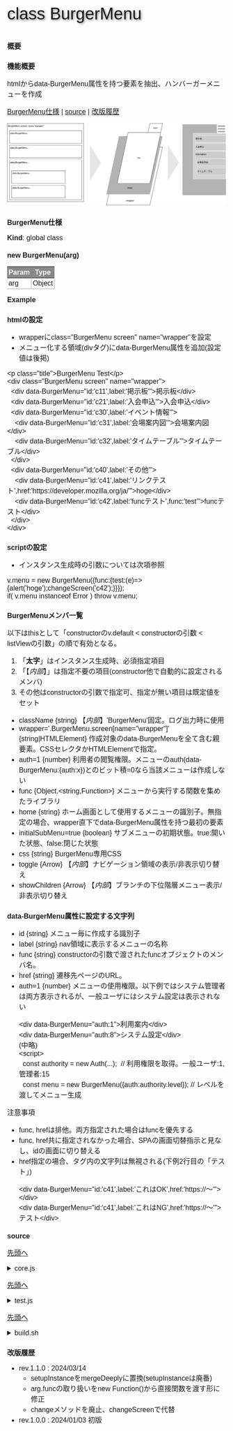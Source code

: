 <style scoped type="text/css">
html, body{
  width: 100%;
  margin: 0;
    text-size-adjust: none; }
body * {
  font-size: 1rem;
  font-family: sans-serif;
  box-sizing: border-box;
}
.num, .right {text-align:right;}
.screen {padding: 1rem;} .title {   font-size: 2.4rem;
  text-shadow: 2px 2px 5px #888;
}

.table {display:grid}
th, .th, td, .td {
  margin: 0.2rem;
  padding: 0.2rem;
}
th, .th {
  background-color: #888;
  color: white;
}
td, .td {
  border-bottom: solid 1px #aaa;
  border-right: solid 1px #aaa;
}

.triDown {   --bw: 50px;
  width: 0px;
  height: 0px;
  border-top: calc(var(--bw) * 0.7) solid #aaa;
  border-right: var(--bw) solid transparent;
  border-left: var(--bw) solid transparent;
  border-bottom: calc(var(--bw) * 0.2) solid transparent;
}

.loader,
.loader:after {
  border-radius: 50%;
  width: 10em;
  height: 10em;
}
.loader {
  margin: 60px auto;
  font-size: 10px;
  position: relative;
  text-indent: -9999em;
  border-top: 1.1em solid rgba(204,204,204, 0.2);
  border-right: 1.1em solid rgba(204,204,204, 0.2);
  border-bottom: 1.1em solid rgba(204,204,204, 0.2);
  border-left: 1.1em solid #cccccc;
  -webkit-transform: translateZ(0);
  -ms-transform: translateZ(0);
  transform: translateZ(0);
  -webkit-animation: load8 1.1s infinite linear;
  animation: load8 1.1s infinite linear;
}
@-webkit-keyframes load8 {
  0% {
    -webkit-transform: rotate(0deg);
    transform: rotate(0deg);
  }
  100% {
    -webkit-transform: rotate(360deg);
    transform: rotate(360deg);
  }
}
@keyframes load8 {
  0% {
    -webkit-transform: rotate(0deg);
    transform: rotate(0deg);
  }
  100% {
    -webkit-transform: rotate(360deg);
    transform: rotate(360deg);
  }
}
</style>


<p class="title">class BurgerMenu</p>

# 概要

## 機能概要

htmlからdata-BurgerMenu属性を持つ要素を抽出、ハンバーガーメニューを作成

[BurgerMenu仕様](#burgermenu仕様) | [source](#source) | [改版履歴](#改版履歴)

![](summary.svg)


# BurgerMenu仕様


**Kind**: global class  
<a name="new_BurgerMenu_new"></a>

### new BurgerMenu(arg)

| Param | Type |
| --- | --- |
| arg | <code>Object</code> | 

**Example**  
### htmlの設定

- wrapperに`class="BurgerMenu screen" name="wrapper"`を設定
- メニュー化する領域(divタグ)に`data-BurgerMenu`属性を追加(設定値は後掲)

```
<p class="title">BurgerMenu Test</p>
<div class="BurgerMenu screen" name="wrapper">
  <div data-BurgerMenu="id:'c11',label:'掲示板'">掲示板</div>
  <div data-BurgerMenu="id:'c21',label:'入会申込'">入会申込</div>
  <div data-BurgerMenu="id:'c30',label:'イベント情報'">
    <div data-BurgerMenu="id:'c31',label:'会場案内図'">会場案内図</div>
    <div data-BurgerMenu="id:'c32',label:'タイムテーブル'">タイムテーブル</div>
  </div>
  <div data-BurgerMenu="id:'c40',label:'その他'">
    <div data-BurgerMenu="id:'c41',label:'リンクテスト',href:'https://developer.mozilla.org/ja/'">hoge</div>
    <div data-BurgerMenu="id:'c42',label:'funcテスト',func:'test'">funcテスト</div>
  </div>
</div>
```

### scriptの設定

- インスタンス生成時の引数については次項参照

```
v.menu = new BurgerMenu({func:{test:(e)=>{alert('hoge');changeScreen('c42');}}});
if( v.menu instanceof Error ) throw v.menu;
```

### BurgerMenuメンバ一覧

以下はthisとして「constructorのv.default < constructorの引数 < listViewの引数」の順で有効となる。

1. 「**太字**」はインスタンス生成時、必須指定項目
1. 「【*内部*】」は指定不要の項目(constructor他で自動的に設定されるメンバ)
1. その他はconstructorの引数で指定可、指定が無い項目は既定値をセット

- className {string} 【*内部*】'BurgerMenu'固定。ログ出力時に使用
- wrapper='.BurgerMenu.screen[name="wrapper"]' {string|HTMLElement} 作成対象のdata-BurgerMenuを全て含む親要素。CSSセレクタかHTMLElementで指定。
- auth=1 {number} 利用者の閲覧権限。メニューのauth(data-BurgerMenu:{auth:x})とのビット積=0なら当該メニューは作成しない
- func {Object.<string,Function>} メニューから実行する関数を集めたライブラリ
- home {string} ホーム画面として使用するメニューの識別子。無指定の場合、wrapper直下でdata-BurgerMenu属性を持つ最初の要素
- initialSubMenu=true {boolean} サブメニューの初期状態。true:開いた状態、false:閉じた状態
- css {string} BurgerMenu専用CSS
- toggle {Arrow} 【*内部*】ナビゲーション領域の表示/非表示切り替え
- showChildren {Arrow} 【*内部*】ブランチの下位階層メニュー表示/非表示切り替え

### data-BurgerMenu属性に設定する文字列

- id {string} メニュー毎に作成する識別子
- label {string} nav領域に表示するメニューの名称
- func {string} constructorの引数で渡されたfuncオブジェクトのメンバ名。
- href {string} 遷移先ページのURL。
- auth=1 {number} メニューの使用権限。以下例ではシステム管理者は両方表示されるが、一般ユーザにはシステム設定は表示されない
  ```
  <div data-BurgerMenu="auth:1">利用案内</div>
  <div data-BurgerMenu="auth:8">システム設定</div>
  (中略)
  <script>
    const authority = new Auth(...);  // 利用権限を取得。一般ユーザ:1, 管理者:15
    const menu = new BurgerMenu({auth:authority.level}); // レベルを渡してメニュー生成
  ```

注意事項

- func, hrefは排他。両方指定された場合はfuncを優先する
- func, href共に指定されなかった場合、SPAの画面切替指示と見なし、idの画面に切り替える
- href指定の場合、タグ内の文字列は無視される(下例2行目の「テスト」)
  ```
  <div data-BurgerMenu="id:'c41',label:'これはOK',href:'https://〜'"></div>
  <div data-BurgerMenu="id:'c41',label:'これはNG',href:'https://〜'">テスト</div>
  ```


# source

<a href="#top" class="right">先頭へ</a><details><summary>core.js</summary>

```
/**
 * @classdesc htmlからdata-BurgerMenu属性を持つ要素を抽出、ハンバーガーメニューを作成
 * 
 * @example
 * 
 * ### htmlの設定
 * 
 * - wrapperに`class="BurgerMenu screen" name="wrapper"`を設定
 * - メニュー化する領域(divタグ)に`data-BurgerMenu`属性を追加(設定値は後掲)
 * 
 * ```
 * <p class="title">BurgerMenu Test</p>
 * <div class="BurgerMenu screen" name="wrapper">
 *   <div data-BurgerMenu="id:'c11',label:'掲示板'">掲示板</div>
 *   <div data-BurgerMenu="id:'c21',label:'入会申込'">入会申込</div>
 *   <div data-BurgerMenu="id:'c30',label:'イベント情報'">
 *     <div data-BurgerMenu="id:'c31',label:'会場案内図'">会場案内図</div>
 *     <div data-BurgerMenu="id:'c32',label:'タイムテーブル'">タイムテーブル</div>
 *   </div>
 *   <div data-BurgerMenu="id:'c40',label:'その他'">
 *     <div data-BurgerMenu="id:'c41',label:'リンクテスト',href:'https://developer.mozilla.org/ja/'">hoge</div>
 *     <div data-BurgerMenu="id:'c42',label:'funcテスト',func:'test'">funcテスト</div>
 *   </div>
 * </div>
 * ```
 * 
 * ### scriptの設定
 * 
 * - インスタンス生成時の引数については次項参照
 * 
 * ```
 * v.menu = new BurgerMenu({func:{test:(e)=>{alert('hoge');changeScreen('c42');}}});
 * if( v.menu instanceof Error ) throw v.menu;
 * ```
 * 
 * ### BurgerMenuメンバ一覧
 * 
 * 以下はthisとして「constructorのv.default < constructorの引数 < listViewの引数」の順で有効となる。
 * 
 * 1. 「**太字**」はインスタンス生成時、必須指定項目
 * 1. 「【*内部*】」は指定不要の項目(constructor他で自動的に設定されるメンバ)
 * 1. その他はconstructorの引数で指定可、指定が無い項目は既定値をセット
 * 
 * - className {string} 【*内部*】'BurgerMenu'固定。ログ出力時に使用
 * - wrapper='.BurgerMenu.screen[name="wrapper"]' {string|HTMLElement} 作成対象のdata-BurgerMenuを全て含む親要素。CSSセレクタかHTMLElementで指定。
 * - auth=1 {number} 利用者の閲覧権限。メニューのauth(data-BurgerMenu:{auth:x})とのビット積=0なら当該メニューは作成しない
 * - func {Object.<string,Function>} メニューから実行する関数を集めたライブラリ
 * - home {string} ホーム画面として使用するメニューの識別子。無指定の場合、wrapper直下でdata-BurgerMenu属性を持つ最初の要素
 * - initialSubMenu=true {boolean} サブメニューの初期状態。true:開いた状態、false:閉じた状態
 * - css {string} BurgerMenu専用CSS
 * - toggle {Arrow} 【*内部*】ナビゲーション領域の表示/非表示切り替え
 * - showChildren {Arrow} 【*内部*】ブランチの下位階層メニュー表示/非表示切り替え
 * 
 * ### data-BurgerMenu属性に設定する文字列
 * 
 * - id {string} メニュー毎に作成する識別子
 * - label {string} nav領域に表示するメニューの名称
 * - func {string} constructorの引数で渡されたfuncオブジェクトのメンバ名。
 * - href {string} 遷移先ページのURL。
 * - auth=1 {number} メニューの使用権限。以下例ではシステム管理者は両方表示されるが、一般ユーザにはシステム設定は表示されない
 *   ```
 *   <div data-BurgerMenu="auth:1">利用案内</div>
 *   <div data-BurgerMenu="auth:8">システム設定</div>
 *   (中略)
 *   <script>
 *     const authority = new Auth(...);  // 利用権限を取得。一般ユーザ:1, 管理者:15
 *     const menu = new BurgerMenu({auth:authority.level}); // レベルを渡してメニュー生成
 *   ```
 * 
 * 注意事項
 * 
 * - func, hrefは排他。両方指定された場合はfuncを優先する
 * - func, href共に指定されなかった場合、SPAの画面切替指示と見なし、idの画面に切り替える
 * - href指定の場合、タグ内の文字列は無視される(下例2行目の「テスト」)
 *   ```
 *   <div data-BurgerMenu="id:'c41',label:'これはOK',href:'https://〜'"></div>
 *   <div data-BurgerMenu="id:'c41',label:'これはNG',href:'https://〜'">テスト</div>
 *   ```
 * 
 */
class BurgerMenu {

  /**
   * @constructor
   * @param {Object} arg 
   * @returns {BurgerMenu|Error}
   */
  constructor(arg={}){
    this.className = 'BurgerMenu';
    const v = {whois:this.className+'.constructor',rv:null,step:0};
    console.log(`${v.whois} start.\narg=${stringify(arg)}`);
    try {

      v.step = 1; // 引数と既定値からメンバの値を設定
      v.r = this.#setProperties(arg);
      if( v.r instanceof Error ) throw v.r;

      v.step = 2; // アイコン、ナビ、背景の作成
      v.step = 2.1; // アイコンの作成
      this.icon = createElement({
        attr:{class:'icon'},
        event:{click:this.toggle},
        children:[{
          tag:'button',
          children:[{tag:'span'},{tag:'span'},{tag:'span'}],
        }]
      },this.wrapper);
      v.step = 2.2; // ナビゲータの作成
        this.navi = createElement({
        tag:'nav',
      },this.wrapper);
      v.step = 2.3; // ナビゲータ背景の作成
        this.back = createElement({
        attr:{class:'back'},
        event:{click:this.toggle},
      },this.wrapper);

      v.step = 3; // 親要素を走査してナビゲーションを作成
      v.rv = this.#genNavi(this.wrapper,this.navi);
      if( v.rv instanceof Error ) throw v.rv;

      v.step = 9; // 終了処理
      changeScreen(this.home);
      console.log(`${v.whois} normal end.`);
  
    } catch(e) {
      e.message = `${v.whois} abnormal end at step.${v.step}`
      + `\n${e.message}`
      + `\narg=${stringify(arg)}`;  // 引数
      console.error(`${e.message}\nv=${stringify(v)}`);
      return e;
    }
  }

  /** constructorの引数と既定値からthisの値を設定
   * @param {Object} arg - constructorに渡された引数オブジェクト
   * @returns {null|Error}
   */
  #setProperties(arg){
    const v = {whois:this.className+'.setProperties',rv:null,step:0};
    console.log(`${v.whois} start.`);
    try {
  
      v.step = 1; // 既定値の定義
      v.default = {
        wrapper: `.${this.className}[name="wrapper"]`, // {string|HTMLElement}
        auth: 1,
        func: {}, // {Object.<string,function>} メニューから呼び出される関数
        home: null,
        initialSubMenu: true, // サブメニューの初期状態。true:開いた状態、false:閉じた状態
      };
      v.default.css = `/* BurgerMenu専用CSS
          BurgerMenu共通変数定義
          --text: テキストおよびハンバーガーアイコンの線の色
          --maxIndex: ローディング画面優先なので、最大値2147483647-1
        */
        .BurgerMenu {
          --text : #000;
          --fore : #fff;
          --back : #ddd;
          --debug : rgba(255,0,0,1);
          --iconSize : 100px;
          --maxIndex : 2147483646;
          --navWidth : 0.7;
        }
        /* ハンバーガーアイコン
          icon周囲にiconSizeの40%程度の余白が必要なのでtop,rightを指定
        */
        .BurgerMenu .icon {
          display : flex;
          justify-content : flex-end;
          place-items : center;
          position : absolute;
          top : calc(var(--iconSize) * 0.4);
          right : calc(var(--iconSize) * 0.4);
          width : var(--iconSize);
          height : var(--iconSize);
          z-index : var(--maxIndex);
        }
        .BurgerMenu .icon > button {
          place-content : center center;
          display : block;
          margin : 0;
          padding : 0px;
          box-sizing : border-box;
          width : calc(var(--iconSize) * 0.7);
          height : calc(var(--iconSize) * 0.7);
          border : none;
          background : rgba(0,0,0,0);
          position : relative;
          box-shadow : none;
        }
        .BurgerMenu .icon button span {
          display : block;
          width : 100%;
          height : calc(var(--iconSize) * 0.12);
          border-radius : calc(var(--iconSize) * 0.06);
          position : absolute;
          left : 0;
          background : var(--text);
          transition : top 0.24s, transform 0.24s, opacity 0.24s;
        }
        .BurgerMenu .icon button span:nth-child(1) {
          top : 0;
        }
        .BurgerMenu .icon button span:nth-child(2) {
          top : 50%;
          transform : translateY(-50%);
        }
        .BurgerMenu .icon button span:nth-child(3) {
          top : 100%;
          transform : translateY(-100%);
        }
        .BurgerMenu .icon button span.is_active:nth-child(1) {
          top : 50%;
          transform : translateY(-50%) rotate(135deg);
        }
        .BurgerMenu .icon button span.is_active:nth-child(2) {
          transform : translate(50%, -50%);
          opacity : 0;
        }
        .BurgerMenu .icon button span.is_active:nth-child(3) {
          top : 50%;
          transform : translateY(-50%) rotate(-135deg);
        }
        /* ナビゲーション領域 */
        .BurgerMenu nav {
          display : none;
        }
        .BurgerMenu nav.is_active {
          display : block;
          margin : 0 0 0 auto;
          font-size : 1rem;
          position : absolute;
          top : calc(var(--iconSize) * 1.8);
          right : 0;
          width : calc(100% * var(--navWidth));
          height : var(--iconSize);
          z-index : var(--maxIndex);
        }
        .BurgerMenu nav ul {
          margin : 0rem 0rem 1rem 0rem;
          padding : 0rem 0rem 0rem 0rem;
          background-color : var(--back);
        }
        .BurgerMenu nav ul ul { /* 2階層以降のulにのみ適用 */
          display : none;
        }
        .BurgerMenu nav ul ul.is_open {
          display : block;
          border-top : solid 0.2rem var(--fore);
          border-left : solid 0.7rem var(--fore);
        }
        .BurgerMenu nav li {
          margin : 0.6rem 0rem 0.3rem 0.5rem;
          padding : 0.5rem 0rem 0rem 0rem;
          list-style : none;
          background-color : var(--back);
        }
        .BurgerMenu nav li a {
          color : var(--text);
          text-decoration : none;
          font-size: 1.5rem;
        },
        /* 背景 */
        .BurgerMenu .back {
          display : none;
        }
        .BurgerMenu .back.is_active {
          display : block;
          position : absolute;
          top : 0;
          right : 0;
          width : 100vw;
          height : 100vh;
          z-index : calc(var(--maxIndex) - 1);
          background : rgba(100,100,100,0.8);
        }
      `;
      v.default.toggle = () => {  // ナビゲーション領域の表示/非表示切り替え
        document.querySelector(`.${this.className} nav`).classList.toggle('is_active');
        document.querySelector(`.${this.className} .back`).classList.toggle('is_active');
        document.querySelectorAll(`.${this.className} .icon button span`)
        .forEach(x => x.classList.toggle('is_active'));        
      };
      v.default.showChildren = (event) => { // ブランチの下位階層メニュー表示/非表示切り替え
        event.target.parentNode.querySelector('ul').classList.toggle('is_open');
        let m = event.target.innerText.match(/^([▶️▼])(.+)/);
        const text = ((m[1] === '▼') ? '▶️' : '▼') + m[2];
        event.target.innerText = text;  
      };

      v.step = 2; // 引数と既定値から設定値のオブジェクトを作成
      v.arg = mergeDeeply(arg,v.default);
      if( v.arg instanceof Error ) throw v.arg;

      v.step = 3; // メンバに設定値をコピー
      for( v.x in v.arg ) this[v.x] = v.arg[v.x];

      v.step = 4; // wrapperが文字列(CSSセレクタ)ならHTMLElementに変更
      if( typeof this.wrapper === 'string' ){
        this.wrapper = document.querySelector(this.wrapper);
      }
      v.step = 5; // homeが無指定ならwrapper直下でdata-BurgerMenu属性を持つ最初の要素の識別子
      if( this.home === null ){
        for( v.i=0 ; v.i<this.wrapper.childElementCount ; v.i++ ){
          v.x = this.wrapper.children[v.i].getAttribute(`data-${this.className}`);
          if( v.x ){
            v.r = this.#objectize(v.x);
            if( v.r instanceof Error ) throw v.r;
            this.home = v.r.id;
            break;
          }
        }
      }
      v.step = 6; // BurgerMenu専用CSSが未定義なら追加
      if( !document.querySelector(`style[name="${this.className}"]`) ){
        v.styleTag = document.createElement('style');
        v.styleTag.setAttribute('name',this.className);
        v.styleTag.textContent = this.css;
        document.head.appendChild(v.styleTag);
      }
      v.step = 7; // 待機画面が未定義ならbody直下に追加
      if( !document.querySelector('body > div[name="loading"]') ){
        v.r = createElement({
          attr:{name:'loading',class:'loader screen'},
          text:'loading...'
        },'body');
      }
  
      v.step = 8; // 終了処理
      console.log(`${v.whois} normal end.`);
      return v.rv;
  
    } catch(e) {
      e.message = `${v.whois} abnormal end at step.${v.step}`
      + `\n${e.message}`
      + `\narg=${stringify(arg)}`;  // 引数
      console.error(`${e.message}\nv=${stringify(v)}`);
      return e;
    }
  }
  
  /** data-BurgerMenu属性の文字列をオブジェクトに変換
   * BurgerMenu専用として、以下の制限は許容する
   * - メンバ名は英小文字に限定
   * - カンマは区切記号のみで、id,label,func,hrefの値(文字列)内には不存在
   * 
   * @param {string} arg - data-BurgerMenuにセットされた文字列
   * @returns {Object|null|Error} 引数がnullまたは空文字列ならnullを返す
   */
  #objectize(arg){
    const v = {whois:this.className+'.objectize',rv:{},step:0};
    console.log(`${v.whois} start.`);
    try {

      v.step = 1; // nullまたは空文字列にはnullを返す
      if( !arg || arg.length === 0 ) return null;

      v.step = 2; // カンマで分割
      v.p = arg.split(',');

      v.step = 3; // 各値をオブジェクト化
      for( v.i=0 ; v.i<v.p.length ; v.i++ ){
        v.m = v.p[v.i].match(/^([a-z]+):['"]?(.+?)['"]?$/);
        if( v.m ){
          v.rv[v.m[1]] = v.m[2];
        } else {
          throw new Error('data-BurgerMenuの設定値が不適切です\n'+arg);
        }
      }

      v.step = 4.1; // idの存否チェック
      if( !v.rv.hasOwnProperty('id') )
        throw new Error('data-BurgerMenuの設定値にはidが必須です\n'+arg);
      v.step = 4.2; // authの既定値設定
      v.rv.auth = v.rv.hasOwnProperty('auth') ? Number(v.rv.auth) : 1;
      v.step = 4.3; // func,href両方有ればhrefを削除
      if( v.rv.hasOwnProperty('func') && v.rv.hasOwnProperty('href') )
        delete v.rv.href;

      v.step = 5; // 終了処理
      console.log(`${v.whois} normal end.`);
      return v.rv;
  
    } catch(e) {
      e.message = `${v.whois} abnormal end at step.${v.step}`
      + `\n${e.message}`
      + `\narg=${stringify(arg)}`;  // 引数
      console.error(`${e.message}\nv=${stringify(v)}`);
      return e;
    }
  }
  
  /** 親要素を走査してナビゲーションを作成
   * @param {HTMLElement} parent - body等の親要素。
   * @param {HTMLElement} navi - nav等のナビゲーション領域
   * @returns {null|Error}
   */
  #genNavi(parent=this.parent,navi=this.navi){
    const v = {whois:this.className+'.genNavi',rv:null,step:0};
    console.log(`${v.whois} start.`);
    try {

      v.step = 1; // 子要素を順次走査し、data-BurgerMenuを持つ要素をnaviに追加
      for( v.i=0 ; v.i<parent.childElementCount ; v.i++ ){
        v.d = parent.children[v.i];

        v.step = 2; // data-BurgerMenuを持たない要素はスキップ
        v.attr = this.#objectize(v.d.getAttribute(`data-${this.className}`));
        if( v.attr instanceof Error ) throw v.attr;
        if( v.attr === null ) continue;

        v.step = 3; // 実行権限がない機能・画面はナビに追加しない
        if( (this.auth & v.attr.auth) === 0 ) continue;

        v.step = 4.1; // screenクラスが無ければ追加
        v.class = v.d.className.match(/screen/);
        if( !v.class ) v.d.classList.add('screen'); 
        v.step = 4.2; // nameが無ければ追加
        v.name = v.d.getAttribute('name');
        if( !v.name ){
          v.name = v.attr.id;
          v.d.setAttribute('name',v.name);
        }
        v.step = 4.3; // nav領域にul未設定なら追加
        if( navi.tagName !== 'UL' ){
          v.r = createElement({tag:'ul',attr:{class:this.className}},navi);
          if( v.r instanceof Error ) throw v.r;
          navi = v.r;
          console.log(navi);
        }

        v.step = 5; // メニューの追加
        v.li = {tag:'li',children:[{
          tag:'a',
          text:v.attr.label,
          attr:{class:this.className,name:v.attr.id},
        }]};
        v.hasChild = false;
        if( v.attr.hasOwnProperty('func') ){
          v.step = 5.1; // 指定関数実行の場合
          Object.assign(v.li.children[0],{
            attr:{href:'#'},
            event:{click:(event)=>{
              this.toggle();  // メニューを閉じる
              this.func[v.attr.func](event); // 指定関数の実行
            }},
          });
        } else if( v.attr.hasOwnProperty('href') ){
          v.step = 5.2; // 他サイトへの遷移指定の場合
          Object.assign(v.li.children[0].attr,{href:v.attr.href,target:'_blank'});
          Object.assign(v.li.children[0],{event:{click:this.toggle}}); // 遷移後メニューを閉じる
        } else {
          v.step = 5.3; // その他(=画面切替)の場合
          // 子孫メニューがあるか確認
          if( v.d.querySelector(`[data-${this.className}]`) ){
            v.step = 5.33; // 子孫メニューが存在する場合
            v.hasChild = true; // 再帰呼出用のフラグを立てる
            Object.assign(v.li.children[0],{
              // 初期がサブメニュー表示ならclassにis_openを追加
              attr:{class:(this.initialSubMenu ? 'is_open' : '')},
              // '▼'または'▶︎'をメニューの前につける
              text: (this.initialSubMenu ? '▶︎' : '▼') + v.li.children[0].text,
              event: {click:this.showChildren}
            });
          } else { // 子孫メニューが存在しない場合
            v.step = 5.33; // nameを指定して画面切替
            Object.assign(v.li.children[0],{
              event:{click:(event)=>{
                changeScreen(event.target.getAttribute('name'));
                this.toggle();
              }}
            });
          }
        }

        v.step = 5.4; // navi領域にliを追加
        v.r = createElement(v.li,navi);
        if( v.r instanceof Error ) throw v.r;

        v.step = 5.5; // 子要素にdata-BurgerMenuが存在する場合、再帰呼出
        if( v.hasChild ){
          v.r = this.#genNavi(v.d,v.r);
          if( v.r instanceof Error ) throw v.r;
        }
      }

      v.step = 6; // 終了処理
      console.log(`${v.whois} normal end.`);
      return v.rv;
  
    } catch(e) {
      e.message = `${v.whois} abnormal end at step.${v.step}`
      + `\n${e.message}`
      + `\narg=${stringify(arg)}`;  // 引数
      console.error(`${e.message}\nv=${stringify(v)}`);
      return e;
    }
  }
}
```

</details>

<a href="#top" class="right">先頭へ</a><details><summary>test.js</summary>

```
<!DOCTYPE html><html xml:lang="ja" lang="ja"><head>
  <title>BurgerMenu</title>
  <meta http-equiv="Content-Type" content="text/html; charset=UTF-8">
  <link rel="stylesheet" href="../../CSS/1.3.0/core.css">
  <style type="text/css"></style>
  <!-- 必須ライブラリ -->
  <script type="text/javascript" src="core.js"></script>
  <script type="text/javascript" src="../../mergeDeeply/1.1.0/core.js"></script>
  <script type="text/javascript" src="../../createElement/1.2.1/core.js"></script>
  <script type="text/javascript" src="../../changeScreen/1.1.0/core.js"></script>
  <!-- 任意(デバッグ用) -->
  <script type="text/javascript" src="../../stringify/1.1.1/core.js"></script>
  <script type="text/javascript" src="../../whichType/1.0.1/core.js"></script>
  </head>
<body>
  <!--
    1. 他画面への遷移(ex.Google)
    2. 機能実行＋alert
    3. 機能実行＋結果表示
    4. SPA画面切り替え
  -->
  <p class="title">BurgerMenu Test</p>
  <div class="BurgerMenu screen" name="wrapper">
    <div data-BurgerMenu="id:'c11',label:'掲示板'">掲示板</div>
    <div data-BurgerMenu="id:'c21',label:'入会申込'">入会申込</div>
    <div data-BurgerMenu="id:'c30',label:'イベント情報'">
      <div data-BurgerMenu="id:'c31',label:'会場案内図'">会場案内図</div>
      <div data-BurgerMenu="id:'c32',label:'タイムテーブル'">タイムテーブル</div>
    </div>
    <div data-BurgerMenu="id:'c40',label:'その他'">
      <div data-BurgerMenu="id:'c41',label:'リンクテスト',href:'https://developer.mozilla.org/ja/'">hoge</div>
      <div data-BurgerMenu="id:'c42',label:'funcテスト',func:'test'">funcテスト</div>
    </div>
  </div>

</body>
<script type="text/javascript">
window.addEventListener('DOMContentLoaded',() => {
  const v = {whois:'DOMContentLoaded',rv:null,step:0};
  console.log(`${v.whois} start.`);
  try {

    v.menu = new BurgerMenu({func:{test:(e)=>{alert('hoge');changeScreen('c42');}}});
    if( v.menu instanceof Error ) throw v.menu;
    console.log(v.menu);

    v.step = 9; // 終了処理
    console.log(`${v.whois} normal end.`);
    return v.rv;
  } catch(e) {
    e.message = `\n${v.whois} abnormal end at step.${v.step}\n${e.message}`;
    console.error(`${e.message}\nv=${JSON.stringify(v)}`);
  }
});
</script>
</html>
```

</details>

<a href="#top" class="right">先頭へ</a><details><summary>build.sh</summary>

```
#!/bin/sh
# -x  つけるとverbose

# ----------------------------------------------
# 1.事前準備
# ----------------------------------------------
hr="\n=======================================\n"
echo "\n$hr[BurgerMenu] build start$hr"

# 1.1 変数・ツールの定義
GitHub="/Users/ena.kaon/Desktop/GitHub"
lib="$GitHub/library"
mod="$lib/BurgerMenu/1.1.0"
esed="node $lib/esed/1.0.0/core.js"

# 1.2 .DS_storeの全削除
cd $mod
find .. -name '.DS_Store' -type f -ls -delete

# 1.3 tmpの用意
#rm -rf $mod/tmp
#mkdir $mod/tmp
#tmp="$mod/tmp"

# 1.4 使用するクラスを最新化
#$lib/SingleTableClient/1.0.0/build.sh


# ----------------------------------------------
# 2. index.htmlの作成
# ----------------------------------------------
# 2.1 CSS部分

# 2.2 html部分
#work="$tmp/index.html"
#cp $src/static/index.header.html $work
#list=(
#  実施要領
#  注意事項
#  持ち物リスト
#)
#for x in ${list[@]}; do
#  echo "<div name=\"$x\">\n" >> $work
#  cat $src/static/$x.md | marked >> $work
#  echo "</div>\n\n" >> $work
#done
#cat $src/templates/origin.html \
#| node $esed -x:"\/\*::CSS::\*\/" -f:$lib/CSS/1.3.0/core.css \
#| node $esed -x:"<!--::body::-->" -f:$work \
#> $src/index.html

# 2.3 script部分

# ----------------------------------------------
# 3. server.gsの作成
# ----------------------------------------------


# ----------------------------------------------
# 4. 仕様書の作成
# ----------------------------------------------
readme="$mod/readme.md"
# 標準CSSを追加(コメントはesedで除外)
echo "<style scoped type=\"text/css\">" > $readme
cat $lib/CSS/1.3.0/core.css | awk 1 \
| $esed -x:"\/\*[\s\S]*?\*\/\n*" -s:"" >> $readme
echo "</style>\n\n" >> $readme

# proto/readme.mdを追加
# jsdoc2mdで追加される行は除外してmd作成
jsdoc2md $mod/core.js | sed '1,4d' > $mod/core.md
cat $mod/proto.md \
| $esed -x:"__JSDoc" -f:$mod/core.md \
| $esed -x:"__source" -f:$mod/core.js \
| $esed -x:"__test" -f:$mod/test.html \
| $esed -x:"__build" -f:$mod/build.sh \
>> $readme


echo "\n$hr[BurgerMenu] build end$hr"



# ----------------------------------------------
# 参考：関数化、if文
# ----------------------------------------------

#makeJSDoc(){
#  base=$1
#  type=$2
#  if [ -n $3 ]; then # 入力フォルダ名指定あり
#    iFile=$3/$base
#  else               # 入力フォルダ名指定なし
#    iFile=$base
#  fi
#}
## makeJSDoc ベースファイル名 タイプ 入力フォルダ名 出力フォルダ名
#makeJSDoc css css $iDir $dDir
```

</details>

# 改版履歴

- rev.1.1.0 : 2024/03/14
  - setupInstanceをmergeDeeplyに置換(setupInstanceは廃番)
  - arg.funcの取り扱いを`new Function()`から直接関数を渡す形に修正
  - changeメソッドを廃止、changeScreenで代替
- rev.1.0.0 : 2024/01/03 初版
